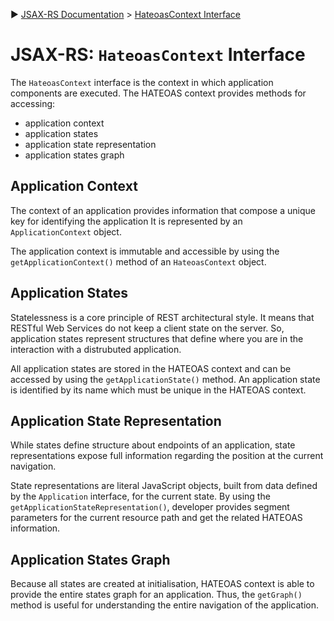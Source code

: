 :arrow_forward: [JSAX-RS Documentation](./jsax-rs-documentation.md) > [HateoasContext Interface](./jsax-rs-hateoascontext-interface.md)

# JSAX-RS: `HateoasContext` Interface

The `HateoasContext` interface is the context in which application components are executed. The HATEOAS context provides methods for accessing:

- application context
- application states
- application state representation
- application states graph

## Application Context

The context of an application provides information that compose a unique key for identifying the application It is represented by an `ApplicationContext` object.

The application context is immutable and accessible by using the `getApplicationContext()` method of an `HateoasContext` object.

## Application States

Statelessness is a core principle of REST architectural style. It means that RESTful Web Services do not keep a client state on the server. So, application states represent structures that define where you are in the interaction with a distrubuted application.

All application states are stored in the HATEOAS context and can be accessed by using the `getApplicationState()` method. An application state is identified by its name which must be unique in the HATEOAS context.

## Application State Representation

While states define structure about endpoints of an application, state representations expose full information regarding the position at the current navigation. 

State representations are literal JavaScript objects, built from data defined by the `Application` interface, for the current state. By using the `getApplicationStateRepresentation()`, developer provides segment parameters for the current resource path and get the related HATEOAS information.

## Application States Graph

Because all states are created at initialisation, HATEOAS context is able to provide the entire states graph for an application. Thus, the `getGraph()` method is useful for understanding the entire navigation of the application.